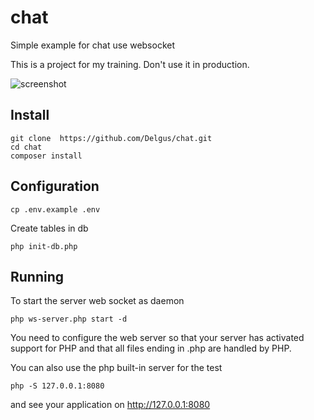 # chat
Simple example for chat use websocket

This is a project for my training. Don't use it in production.

![screenshot](https://delgus.github.io/img/screenshot.png)
## Install  
```
git clone  https://github.com/Delgus/chat.git  
cd chat  
composer install  
```

## Configuration
```shell script
cp .env.example .env
```

Create tables in db  
```shell script
php init-db.php
```

## Running

To start the server web socket as daemon  
```shell script
php ws-server.php start -d  
```

You need to configure the web server so  that your server has activated 
support for PHP and that all files ending in .php are handled by PHP.

You can also use the php built-in server for the test 
```
php -S 127.0.0.1:8080
```

and see your application on http://127.0.0.1:8080


